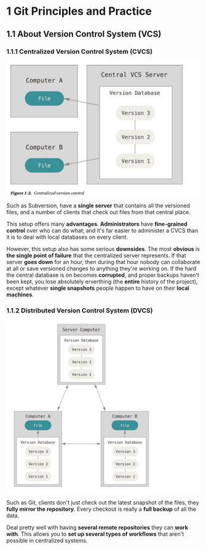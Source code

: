 # 1 Git Principles and Practice
## 1.1 About Version Control System (VCS)
### 1.1.1 Centralized Version Control System (CVCS)
<img src="https://github.com/huabin91/mein-profil/blob/main/1-Programmierkenntnisse/4-Ressource/centralized_vcs.png">

Such as Subversion, have a **single server** that contains all the versioned files, and a number of clients that check out files from that central place.

This setup offers many **advantages**. **Administrators** have **fine-grained control** over who can do what; and it's far easier to administer a CVCS than it is to deal with local databases on every client.

However, this setup also has some serious **downsides**. The most **obvious** is **the single point of failure** that the centralized server represents. If that server **goes down** for an hour, then during that hour nobody can collaborate at all or save versioned changes to anything they're working on. If the hard the central database is on becomes **corrupted**, and proper backups haven't been kept, you lose absolutely erverthing (the **entire** history of the project), except whatever **single snapshots** people happen to have on their **local machines**.

### 1.1.2 Distributed Version Control System (DVCS)
<img src="https://github.com/huabin91/mein-profil/blob/main/1-Programmierkenntnisse/4-Ressource/distributed_vcs.png">

Such as Git, clients don't just check out the latest snapshot of the files, they **fully mirror the repository**. Every checkout is really a **full backup** of all the data.

Deal pretty well with having **several remote repositories** they can **work with**. This allows you to **set up several types of workflows** that aren't possible in centralized systems.